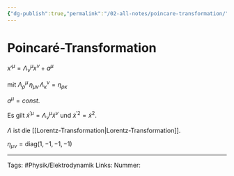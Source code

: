 ```yaml
---
{"dg-publish":true,"permalink":"/02-all-notes/poincare-transformation/","dgHomeLink":true,"dgPassFrontmatter":false}
---
```


# Poincaré-Transformation
$x'^{\mu}=\Lambda^\mu_\nu x^\nu+a^\mu$

mit $\Lambda^\mu_\rho\,\eta_{\mu\nu}\,\Lambda_\kappa^\nu=\eta_{\rho\kappa}$

$a^\mu=const.$

Es gilt $\dot{x}^{\prime \mu}=\Lambda_{\nu}^{\mu} \dot{x}^{\nu}$ und $\dot{x}^{\prime 2}=\dot{x}^{2}$. 

$\Lambda$ ist die [[Lorentz-Transformation|Lorentz-Transformation]]. 

$\eta_{\mu\nu}=\text{diag}(1,-1,-1,-1)$

___
Tags: #Physik/Elektrodynamik 
Links: 
Nummer:
